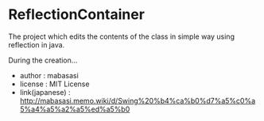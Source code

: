 # ReflectionContainer  
The project which edits the contents of the class in simple way using reflection in java.  


During the creation...  

- author : mabasasi  
- license : MIT License  
- link(japanese) : http://mabasasi.memo.wiki/d/Swing%20%b4%ca%b0%d7%a5%c0%a5%a4%a5%a2%a5%ed%a5%b0
